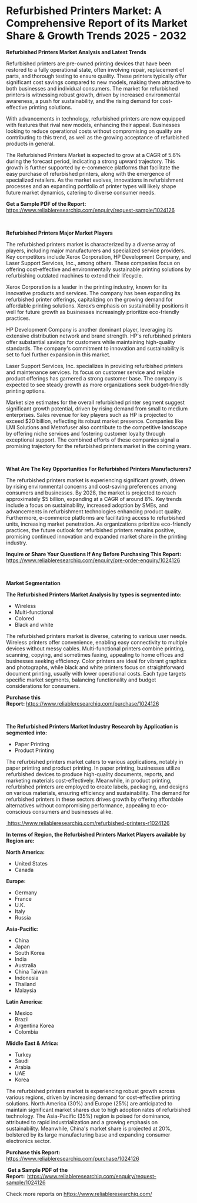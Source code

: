 <p><h1>Refurbished Printers Market: A Comprehensive Report of its Market Share & Growth Trends 2025 - 2032</h1></p><p><strong>Refurbished Printers Market Analysis and Latest Trends</strong></p>
<p><p>Refurbished printers are pre-owned printing devices that have been restored to a fully operational state, often involving repair, replacement of parts, and thorough testing to ensure quality. These printers typically offer significant cost savings compared to new models, making them attractive to both businesses and individual consumers. The market for refurbished printers is witnessing robust growth, driven by increased environmental awareness, a push for sustainability, and the rising demand for cost-effective printing solutions. </p><p>With advancements in technology, refurbished printers are now equipped with features that rival new models, enhancing their appeal. Businesses looking to reduce operational costs without compromising on quality are contributing to this trend, as well as the growing acceptance of refurbished products in general. </p><p>The Refurbished Printers Market is expected to grow at a CAGR of 5.6% during the forecast period, indicating a strong upward trajectory. This growth is further supported by e-commerce platforms that facilitate the easy purchase of refurbished printers, along with the emergence of specialized retailers. As the market evolves, innovations in refurbishment processes and an expanding portfolio of printer types will likely shape future market dynamics, catering to diverse consumer needs.</p></p>
<p><strong>Get a Sample PDF of the Report:&nbsp;</strong> <a href="https://www.reliableresearchiq.com/enquiry/request-sample/1024126?utm_campaign=3136&utm_medium=2&utm_source=Github&utm_content=ia&utm_term=06032025&utm_id=refurbished-printers">https://www.reliableresearchiq.com/enquiry/request-sample/1024126</a></p>
<p>&nbsp;</p>
<p><strong>Refurbished Printers Major Market Players</strong></p>
<p><p>The refurbished printers market is characterized by a diverse array of players, including major manufacturers and specialized service providers. Key competitors include Xerox Corporation, HP Development Company, and Laser Support Services, Inc., among others. These companies focus on offering cost-effective and environmentally sustainable printing solutions by refurbishing outdated machines to extend their lifecycle.</p><p>Xerox Corporation is a leader in the printing industry, known for its innovative products and services. The company has been expanding its refurbished printer offerings, capitalizing on the growing demand for affordable printing solutions. Xerox’s emphasis on sustainability positions it well for future growth as businesses increasingly prioritize eco-friendly practices.</p><p>HP Development Company is another dominant player, leveraging its extensive distribution network and brand strength. HP's refurbished printers offer substantial savings for customers while maintaining high-quality standards. The company's commitment to innovation and sustainability is set to fuel further expansion in this market.</p><p>Laser Support Services, Inc. specializes in providing refurbished printers and maintenance services. Its focus on customer service and reliable product offerings has garnered a strong customer base. The company is expected to see steady growth as more organizations seek budget-friendly printing options.</p><p>Market size estimates for the overall refurbished printer segment suggest significant growth potential, driven by rising demand from small to medium enterprises. Sales revenue for key players such as HP is projected to exceed $20 billion, reflecting its robust market presence. Companies like LMI Solutions and Metrofuser also contribute to the competitive landscape by offering niche services and fostering customer loyalty through exceptional support. The combined efforts of these companies signal a promising trajectory for the refurbished printers market in the coming years.</p></p>
<p>&nbsp;</p>
<p><strong>What Are The Key Opportunities For Refurbished Printers Manufacturers?</strong></p>
<p><p>The refurbished printers market is experiencing significant growth, driven by rising environmental concerns and cost-saving preferences among consumers and businesses. By 2028, the market is projected to reach approximately $5 billion, expanding at a CAGR of around 8%. Key trends include a focus on sustainability, increased adoption by SMEs, and advancements in refurbishment technologies enhancing product quality. Furthermore, e-commerce platforms are facilitating access to refurbished units, increasing market penetration. As organizations prioritize eco-friendly practices, the future outlook for refurbished printers remains positive, promising continued innovation and expanded market share in the printing industry.</p></p>
<p><strong>Inquire or Share Your Questions If Any Before Purchasing This Report:</strong> <a href="https://www.reliableresearchiq.com/enquiry/pre-order-enquiry/1024126?utm_campaign=3136&utm_medium=2&utm_source=Github&utm_content=ia&utm_term=06032025&utm_id=refurbished-printers">https://www.reliableresearchiq.com/enquiry/pre-order-enquiry/1024126</a></p>
<p>&nbsp;</p>
<p><strong>Market Segmentation</strong></p>
<p><strong>The Refurbished Printers Market Analysis by types is segmented into:</strong></p>
<p><ul><li>Wireless</li><li>Multi-functional</li><li>Colored</li><li>Black and white</li></ul></p>
<p><p>The refurbished printers market is diverse, catering to various user needs. Wireless printers offer convenience, enabling easy connectivity to multiple devices without messy cables. Multi-functional printers combine printing, scanning, copying, and sometimes faxing, appealing to home offices and businesses seeking efficiency. Color printers are ideal for vibrant graphics and photographs, while black and white printers focus on straightforward document printing, usually with lower operational costs. Each type targets specific market segments, balancing functionality and budget considerations for consumers.</p></p>
<p><strong>Purchase this Report:&nbsp;</strong><a href="https://www.reliableresearchiq.com/purchase/1024126?utm_campaign=3136&utm_medium=2&utm_source=Github&utm_content=ia&utm_term=06032025&utm_id=refurbished-printers">https://www.reliableresearchiq.com/purchase/1024126</a></p>
<p>&nbsp;</p>
<p><strong>The Refurbished Printers Market Industry Research by Application is segmented into:</strong></p>
<p><ul><li>Paper Printing</li><li>Product Printing</li></ul></p>
<p><p>The refurbished printers market caters to various applications, notably in paper printing and product printing. In paper printing, businesses utilize refurbished devices to produce high-quality documents, reports, and marketing materials cost-effectively. Meanwhile, in product printing, refurbished printers are employed to create labels, packaging, and designs on various materials, ensuring efficiency and sustainability. The demand for refurbished printers in these sectors drives growth by offering affordable alternatives without compromising performance, appealing to eco-conscious consumers and businesses alike.</p></p>
<p><a href="https://www.reliableresearchiq.com/refurbished-printers-r1024126?utm_campaign=3136&utm_medium=2&utm_source=Github&utm_content=ia&utm_term=06032025&utm_id=refurbished-printers">&nbsp;https://www.reliableresearchiq.com/refurbished-printers-r1024126</a></p>
<p><strong>In terms of Region, the Refurbished Printers Market Players available by Region are:</strong></p>
<p>
    <p> <strong> North America: </strong>
        <ul>
            <li>United States</li>
            <li>Canada</li>
        </ul>
        </p> 
    <p> <strong> Europe: </strong>
        <ul>
            <li>Germany</li>
            <li>France</li>
            <li>U.K.</li>
            <li>Italy</li>
            <li>Russia</li>
        </ul>
        </p> 
    <p> <strong> Asia-Pacific: </strong>
        <ul>
            <li>China</li>
            <li>Japan</li>
            <li>South Korea</li>
            <li>India</li>
            <li>Australia</li>
            <li>China Taiwan</li>
            <li>Indonesia</li>
            <li>Thailand</li>
            <li>Malaysia</li>
        </ul>
        </p> 
    <p> <strong> Latin America: </strong>
        <ul>
            <li>Mexico</li>
            <li>Brazil</li>
            <li>Argentina Korea</li>
            <li>Colombia</li>
        </ul>
        </p> 
    <p> <strong> Middle East & Africa: </strong>
        <ul>
            <li>Turkey</li>
            <li>Saudi</li>
            <li>Arabia</li>
            <li>UAE</li>
            <li>Korea</li>
        </ul>
    </p>
    </p>
<p><p>The refurbished printers market is experiencing robust growth across various regions, driven by increasing demand for cost-effective printing solutions. North America (30%) and Europe (25%) are anticipated to maintain significant market shares due to high adoption rates of refurbished technology. The Asia-Pacific (35%) region is poised for dominance, attributed to rapid industrialization and a growing emphasis on sustainability. Meanwhile, China's market share is projected at 20%, bolstered by its large manufacturing base and expanding consumer electronics sector.</p></p>
<p><strong>Purchase this Report: </strong><a href="https://www.reliableresearchiq.com/purchase/1024126?utm_campaign=3136&utm_medium=2&utm_source=Github&utm_content=ia&utm_term=06032025&utm_id=refurbished-printers">https://www.reliableresearchiq.com/purchase/1024126</a></p>
<p>&nbsp;<strong>Get a Sample PDF of the Report:&nbsp;&nbsp;</strong><a href="https://www.reliableresearchiq.com/enquiry/request-sample/1024126?utm_campaign=3136&utm_medium=2&utm_source=Github&utm_content=ia&utm_term=06032025&utm_id=refurbished-printers">https://www.reliableresearchiq.com/enquiry/request-sample/1024126</a></p>
<p><strong></strong></p>
<p>Check more reports on <a href="https://www.reliableresearchiq.com/?utm_campaign=3136&utm_medium=2&utm_source=Github&utm_content=ia&utm_term=06032025&utm_id=refurbished-printers">https://www.reliableresearchiq.com/</a></p>
